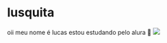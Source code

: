 # lusquita
oii meu nome é lucas
estou estudando pelo alura 💟
![](https://i.pinimg.com/564x/a1/62/24/a16224fe0c6e623f4b209cd08b1235df.jpg)
